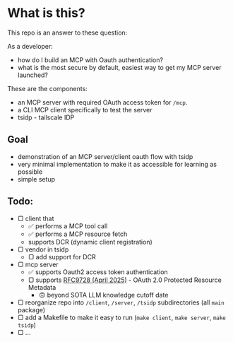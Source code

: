 # What is this?

This repo is an answer to these question:

As a developer:

- how do I build an MCP with Oauth authentication?
- what is the most secure by default, easiest way to get my MCP server launched?

These are the components:

- an MCP server with required OAuth access token for `/mcp`.
- a CLI MCP client specifically to test the server
- tsidp - tailscale IDP

## Goal

- demonstration of an MCP server/client oauth flow with tsidp
- very minimal implementation to make it as accessible for learning as possible
- simple setup

## Todo:

- ▢ client that
  - ✅ performs a MCP tool call
  - ✅ performs a MCP resource fetch
  - supports DCR (dynamic client registration)
- ▢ vendor in tsidp
  - ▢ add support for DCR
- ▢ mcp server
  - ✅ supports Oauth2 access token authentication
  - ▢ supports [RFC9728 (April 2025)](https://www.rfc-editor.org/rfc/rfc9728.html) - OAuth 2.0 Protected Resource Metadata
    - 🙃 beyond SOTA LLM knowledge cutoff date
- ▢ reorganize repo into `/client`, `/server`, `/tsidp` subdirectories (all `main` package)
- ▢ add a Makefile to make it easy to run (`make client`, `make server`, `make tsidp`)
- ▢ ...
